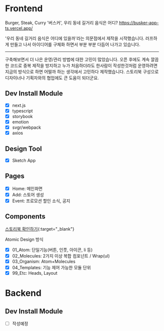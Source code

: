 # Frontend

Burger, Steak, Curry '버스커', 우리 동네 길거리 음식은 어디?
<https://busker-app-ts.vercel.app/>

'우리 동네 길거리 음식은 어디에 있을까'라는 의문점에서 제작을 시작했습니다.
러프하게 만들고 나서 아이디어를 구체화 하면서 부분 부분 다듬어 나가고 있습니다.

---

구축해보면서 더 나은 운영/관리 방법에 대한 고민이 많았습니다.
오픈 후에도 계속 깔끔한 코드로 중복 제작을 방지하고 누가 처음하더라도 한사람이 작성한것처럼 운영하려면 지금의 방식으로 하면 어떨까 하는 생각에서 고민하다 제작했습니다. 스토리북 구성으로 디자이너나 기획자와의 협업에도 큰 도움이 되더군요.

## Dev Install Module

- [x] next.js
- [x] typescript
- [x] storybook
- [x] emotion
- [x] svgr/webpack
- [x] axios

## Design Tool

- [x] Sketch App

## Pages

- [x] Home: 메인화면
- [x] Add: 스토어 생성
- [x] Event: 프로모션 할인 소식, 공지

## Components

[스토리북 확인하기](https://618f1cd551715f003abc7e19-qhuesupiyk.chromatic.com/?path=/story/01-atom-a--overview){:target="\_blank"}

Atomic Design 방식

- [x] 01_Atom: 단일기능(버튼, 인풋, 아이콘, li 등)
- [x] 02_Molecules: 2가지 이상 복합 컴포넌트 / Wrap(ul)
- [x] 03_Organism: Atom+Molecules
- [x] 04_Templates: 기능 제어 가능한 모듈 단위
- [x] 99_Etc: Heads, Layout

# Backend

## Dev Install Module

- [ ] 작성예정
